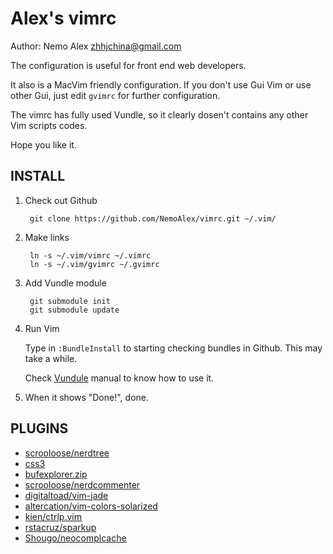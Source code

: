 Alex's vimrc
============
Author: Nemo Alex <zhhjchina@gmail.com>

The configuration is useful for front end web developers.

It also is a MacVim friendly configuration. If you don't use Gui Vim or use other Gui, just edit `gvimrc` for further configuration.

The vimrc has fully used Vundle, so it clearly dosen't contains any other Vim scripts codes.

Hope you like it.

INSTALL
--------------

1. Check out Github

    	git clone https://github.com/NemoAlex/vimrc.git ~/.vim/

2. Make links

    	ln -s ~/.vim/vimrc ~/.vimrc
    	ln -s ~/.vim/gvimrc ~/.gvimrc

3. Add Vundle module

		git submodule init
		git submodule update 

4. Run Vim

	Type in `:BundleInstall` to starting checking bundles in Github. This may take a while.

	Check [Vundule](https://github.com/gmarik/vundle) manual to know how to use it.

5. When it shows "Done!", done.

PLUGINS
--------------
* [scrooloose/nerdtree](https://github.com/scrooloose/nerdtree)
* [css3](http://www.vim.org/scripts/script.php?script_id=3042)
* [bufexplorer.zip](http://www.vim.org/scripts/script.php?script_id=42)
* [scrooloose/nerdcommenter](https://github.com/scrooloose/nerdcommenter)
* [digitaltoad/vim-jade](https://github.com/digitaltoad/vim-jade)
* [altercation/vim-colors-solarized](https://github.com/altercation/solarized)
* [kien/ctrlp.vim](https://github.com/kien/ctrlp.vim)
* [rstacruz/sparkup](https://github.com/rstacruz/sparkup)
* [Shougo/neocomplcache](https://github.com/Shougo/neocomplcache)
